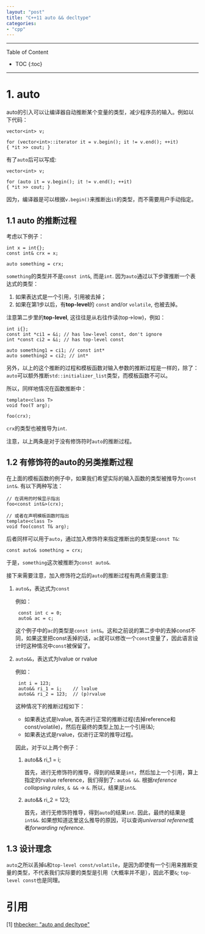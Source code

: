 ```yaml
---
layout: "post"
title: "C++11 auto && decltype"
categories:
- "cpp"
---
```


<!--more-->

***
Table of Content

* TOC
{:toc}
***

# 1. auto

auto的引入可以让编译器自动推断某个变量的类型，减少程序员的输入。例如以下代码：

    vector<int> v;

    for (vector<int>::iterator it = v.begin(); it != v.end(); ++it)
    { *it >> cout; }

有了`auto`后可以写成:

    vector<int> v;

    for (auto it = v.begin(); it != v.end(); ++it)
    { *it >> cout; }

因为，编译器是可以根据`v.begin()`来推断出`it`的类型，而不需要用户手动指定。

## 1.1 auto 的推断过程

考虑以下例子：

    int x = int{};
    const int& crx = x;

    auto something = crx;

`something`的类型并不是`const int&`, 而是`int`. 因为`auto`通过以下步骤推断一个表达式的类型：

1. 如果表达式是一个引用，引用被去掉；
2. 如果在第1步以后，有**top-level**的 `const` and/or `volatile`, 也被去掉。

注意第二步里的**top-level**, 这往往是从右往作读(top->low)，例如：

    int i{};
    const int *ci1 = &i; // has low-level const, don't ignore
    int *const ci2 = &i; // has top-level const

    auto something1 = ci1; // const int*
    auto something2 = ci2; // int*

另外，以上的这个推断的过程和模板函数对输入参数的推断过程是一样的，除了：`auto`可以额外推断`std::initializer_list`类型，而模板函数不可以。

所以，同样地情况在函数推断中：

    template<class T>
    void foo(T arg);

    foo(crx);

`crx`的类型也被推导为`int`. 

注意，以上两条是对于没有修饰符时`auto`的推断过程。

## 1.2 有修饰符的auto的另类推断过程

在上面的模板函数的例子中，如果我们希望实际的输入函数的类型被推导为`const int&`. 有以下两种写法：

    // 在调用的时候显示指出
    foo<const int&>(crx);

    // 或者在声明模板函数时指出
    template<class T>
    void foo(const T& arg);

后者同样可以用于`auto`，通过加入修饰符来指定推断出的类型是`const T&`:

    const auto& something = crx;

于是，`something`这次被推断为`const auto&`.

接下来需要注意，加入修饰符之后的`auto`的推断过程有两点需要注意:

1. `auto&`，表达式为`const`

    例如：

        const int c = 0;
        auto& ac = c;

    这个例子中的`ac`的类型是`const int&`。这和之前说的第二步中的去掉const不同，如果这里把const丢掉的话，`ac`就可以修改一个`const`变量了，因此语言设计时这种情况中`const`被保留了。

2. `auto&&`，表达式为lvalue or rvalue

    例如：

        int i = 123;
        auto&& ri_1 = i;    // lvalue
        auto&& ri_2 = 123;  // (p)rvalue

    这种情况下的推断过程如下：

    * 如果表达式是lvalue, 首先进行正常的推断过程(去掉reference和const/volatile)，然后在最终的类型上加上一个引用(&);
    * 如果表达式是rvalue，仅进行正常的推导过程。
    
    因此，对于以上两个例子：

    1. auto&& ri_1 = i;

        首先，进行无修饰符的推导，得到的结果是`int`，然后加上一个引用，算上指定的rvalue reference，我们得到了: `auto& &&`. 根据*reference collapsing rules*, `& &&` -> `&`. 所以，结果是`int&`.

    2. auto&& ri_2 = 123;

        首先，进行无修饰符推导，得到`auto`的结果`int`. 因此，最终的结果是`int&&`. 如果想知道这里这么推导的原因，可以查询*universal referene*或者*forwarding reference*.

## 1.3 设计理念

`auto`之所以丢掉`&`和`top-level const/volatile`，是因为即使有一个引用来推断变量的类型，不代表我们实际要的类型是引用（大概率并不是），因此不要`&`; `top-level const`也是同理。
 
# 引用

[1] [thbecker: "auto and decltype"](http://thbecker.net/articles/auto_and_decltype/)

